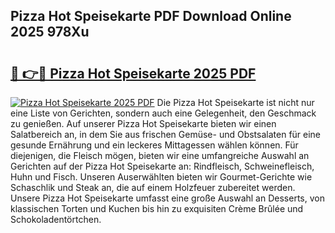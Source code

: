 ## Pizza Hot Speisekarte PDF Download Online 2025 978Xu

# <h2><a href="http://gc9wm8.nevu.top/?p=Pizza+Hot+Speisekarte">🔗 👉🔴 Pizza Hot Speisekarte 2025 PDF</a></h2>

[![Pizza Hot Speisekarte 2025 PDF](https://i.imgur.com/dBaPXMq.png)](http://gc9wm8.nevu.top/?p=Pizza+Hot+Speisekarte)
Die Pizza Hot Speisekarte ist nicht nur eine Liste von Gerichten, sondern auch eine Gelegenheit, den Geschmack zu genießen. Auf unserer Pizza Hot Speisekarte bieten wir einen Salatbereich an, in dem Sie aus frischen Gemüse- und Obstsalaten für eine gesunde Ernährung und ein leckeres Mittagessen wählen können. Für diejenigen, die Fleisch mögen, bieten wir eine umfangreiche Auswahl an Gerichten auf der Pizza Hot Speisekarte an: Rindfleisch, Schweinefleisch, Huhn und Fisch. Unseren Auserwählten bieten wir Gourmet-Gerichte wie Schaschlik und Steak an, die auf einem Holzfeuer zubereitet werden. Unsere Pizza Hot Speisekarte umfasst eine große Auswahl an Desserts, von klassischen Torten und Kuchen bis hin zu exquisiten Crème Brûlée und Schokoladentörtchen.
